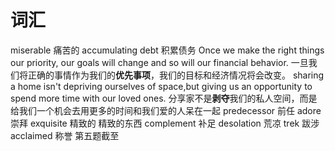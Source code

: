 # 词汇
miserable  痛苦的
accumulating debt 积累债务
Once we make the right things our priority, our goals will change and so will our financial behavior.
一旦我们将正确的事情作为我们的**优先事项**，我们的目标和经济情况将会改变。
sharing a home isn't depriving ourselves of space,but giving us an opportunity to spend more time with our loved ones.
分享家不是**剥夺**我们的私人空间，而是给我们一个机会去用更多的时间和我们爱的人呆在一起
predecessor 前任  adore 崇拜  exquisite 精致的 精致的东西
complement 补足 desolation 荒凉 trek 跋涉  acclaimed 称誉
第五题截至
